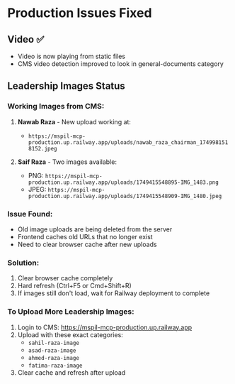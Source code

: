 # Production Issues Fixed

## Video ✅
- Video is now playing from static files
- CMS video detection improved to look in general-documents category

## Leadership Images Status

### Working Images from CMS:
1. **Nawab Raza** - New upload working at:
   - `https://mspil-mcp-production.up.railway.app/uploads/nawab_raza_chairman_1749981518152.jpeg`

2. **Saif Raza** - Two images available:
   - PNG: `https://mspil-mcp-production.up.railway.app/uploads/1749415548895-IMG_1483.png`
   - JPEG: `https://mspil-mcp-production.up.railway.app/uploads/1749415548909-IMG_1480.jpeg`

### Issue Found:
- Old image uploads are being deleted from the server
- Frontend caches old URLs that no longer exist
- Need to clear browser cache after new uploads

### Solution:
1. Clear browser cache completely
2. Hard refresh (Ctrl+F5 or Cmd+Shift+R)
3. If images still don't load, wait for Railway deployment to complete

### To Upload More Leadership Images:
1. Login to CMS: https://mspil-mcp-production.up.railway.app
2. Upload with these exact categories:
   - `sahil-raza-image`
   - `asad-raza-image`
   - `ahmed-raza-image`
   - `fatima-raza-image`
3. Clear cache and refresh after upload
